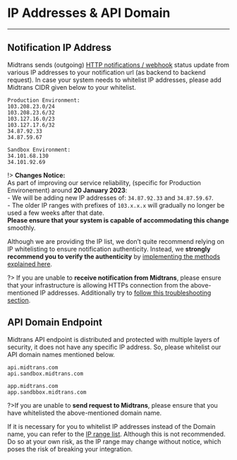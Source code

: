 # IP Addresses & API Domain
<hr>

## Notification IP Address

Midtrans sends (outgoing) [HTTP notifications / webhook](/en/after-payment/http-notification) status update from various IP addresses to your notification url (as backend to backend request). In case your system needs to whitelist IP addresses, please add Midtrans CIDR given below to your whitelist.
```
Production Environment:
103.208.23.0/24
103.208.23.6/32
103.127.16.0/23
103.127.17.6/32
34.87.92.33
34.87.59.67

Sandbox Environment:
34.101.68.130
34.101.92.69
```

!> **Changes Notice:** \
As part of improving our service reliability, (specific for Production Environement) around **20 January 2023**: \
\- We will be adding new IP addresses of: `34.87.92.33` and `34.87.59.67`. \
\- The older IP ranges with prefixes of `103.x.x.x` will gradually no longer be used a few weeks after that date. \
**Please ensure that your system is capable of accommodating this change** smoothly.


Although we are providing the IP list, we don’t quite recommend relying on IP whitelisting to ensure notification authenticity. Instead, we **strongly recommend you to verify the authenticity** by [implementing the methods explained here](/en/after-payment/http-notification.md#verifying-notification-authenticity).

?> If you are unable to **receive notification from Midtrans**, please ensure that your infrastructure is allowing HTTPs connection from the above-mentioned IP addresses. Additionally try to [follow this troubleshooting section](/en/after-payment/http-notification.md#suggestion-on-troubleshooting-http-notification-failures).

## API Domain Endpoint

Midtrans API endpoint is distributed and protected with multiple layers of security, it does not have any specific IP address. So, please whitelist our API domain names mentioned below.  

```
api.midtrans.com
api.sandbox.midtrans.com

app.midtrans.com
app.sandbbox.midtrans.com
```

?>If you are unable to **send request to Midtrans**, please ensure that you have whitelisted the above-mentioned domain name.

If it is necessary for you to whitelist IP addresses instead of the Domain name, you can refer to the [IP range list](https://www.cloudflare.com/ips-v4). Although this is not recommended. Do so at your own risk, as the IP range may change without notice, which poses the risk of breaking your integration. 


<!-- @Deprecated: iframing is blocked by the destination page -->
<!-- [API IP address range](https://www.cloudflare.com/ips-v4 ':include :type=iframe width=100% height=300px') -->
